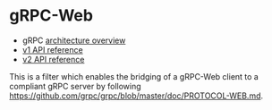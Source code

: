 # gRPC-Web

- gRPC [architecture overview](../../intro/arch_overview/grpc.md#arch-overview-grpc)
- [v1 API reference](../../api-v1/http_filters/grpc_web_filter.md#config-http-filters-grpc-web-v1)
- [v2 API reference](../../api-v2/config/filter/network/http_connection_manager/v2/http_connection_manager.proto.md#envoy-api-field-config-filter-network-http-connection-manager-v2-httpfilter-name)

This is a filter which enables the bridging of a gRPC-Web client to a compliant gRPC server by following <https://github.com/grpc/grpc/blob/master/doc/PROTOCOL-WEB.md>.